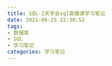 ```yaml
---
title: SQL-2天学会sql直播课学习笔记
date: 2021-06-25 22:38:52
tags:
- 数据库
- SQL
- 学习笔记
categories: 学习笔记
---
```


